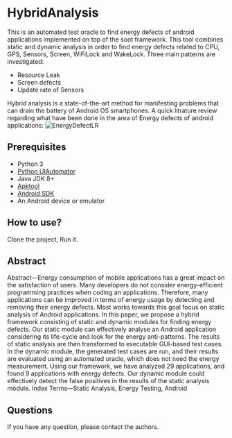 # HybridAnalysis
This is an automated test oracle to find energy defects of android applications implemented on top of the soot framework.
This tool combines static and dynamic analysis in order to find energy defects related to CPU, GPS, Sensors, Screen, WiFiLock and WakeLock.
Three main patterns are investigated: 
- Resource Leak
- Screen defects
- Update rate of Sensors

Hybrid analysis is a state-of-the-art method for manifesting problems that can drain the battery of Android OS smartphones. 
A quick litrature review regarding what have been done in the area of Energy defects of android applications:
![EnergyDefectLR](https://user-images.githubusercontent.com/59416975/186904367-0db74f4b-3113-4af9-afba-f08eadba3bcd.png)

## Prerequisites
- Python 3
- [Python UIAutomator](https://github.com/openatx/uiautomator2)
- Java JDK 8+
- [Apktool](https://ibotpeaches.github.io/Apktool/)
- [Android SDK](https://developer.android.com/studio/#downloads)
- An Android device or emulator

## How to use?
Clone the project, Run it.

## Abstract
Abstract—Energy consumption of mobile applications has a
great impact on the satisfaction of users. Many developers do not
consider energy-efficient programming practices when coding an
applications. Therefore, many applications can be improved in
terms of energy usage by detecting and removing their energy
defects. Most works towards this goal focus on static analysis
of Android applications. In this paper, we propose a hybrid
framework consisting of static and dynamic modules for finding
energy defects. Our static module can effectively analyse an
Android application considering its life-cycle and look for the
energy anti-patterns. The results of static analysis are then
transformed to executable GUI-based test cases. In the dynamic
module, the generated test cases are run, and their results are
evaluated using an automated oracle, which does not need the
energy measurement. Using our framework, we have analyzed 29
applications, and found 9 applications with energy defects. Our
dynamic module could effectively detect the false positives in the
results of the static analysis module.
Index Terms—Static Analysis, Energy Testing, Android

## Questions
If you have any question, please contact the authors.
